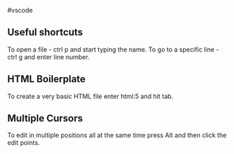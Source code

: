 #vscode
## Useful shortcuts
To open a file - ctrl p and start typing the name.
To go to a specific line - ctrl g and enter line number. 

## HTML Boilerplate
To create a very basic HTML file enter html:5 and hit tab.

## Multiple Cursors
To edit in multiple positions all at the same time press Alt and then click the edit points.